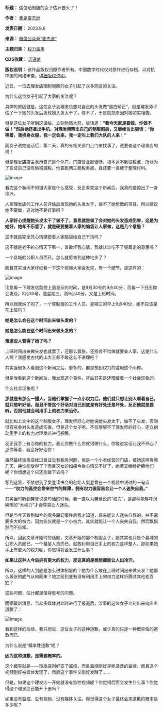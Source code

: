 

**标题：** 这位晒制服的女子估计要火了！  

**作者：** [我是麦杰逊](https://chinadigitaltimes.net/space/麦杰逊)  

**发表日期：** 2023.9.8  

**来源：** [微信公众号“麦杰逊”](https://mp.weixin.qq.com/s/Inhz_Zvfln7EaG660SgWDw)  

**主题归类：** [权力滥用](https://chinadigitaltimes.net/space/权力滥用)  

**CDS收藏：** [话语馆](https://chinadigitaltimes.net/space/%E8%AF%9D%E8%AF%AD%E9%A6%86)  

**版权说明：** 该作品版权归原作者所有。中国数字时代仅对原作进行存档，以对抗中国的网络审查。[详细版权说明](https://chinadigitaltimes.net/chinese/copyright)。


近日，一位去理发店晒制服照的女子引起了众多网友的关注。


为什么这位女子引起了大家的关注呢？


具体的原因就是，这位女子到理发店想对自己的头发做“蛋白矫正”，但是理发师评估了一下她的头发后发现她头发太干了，做不了，于是就把原因对她如实相告。


但是这位女子听到这话后，立刻勃然大怒，放话道：**“我今天就是要做，你做不做！”**然后她还拿出手机，对理发师晒出自己的制服照后，又继续放出狠话：**“你等着，我换身衣服，我一定会来，我一定叫上我们大队的人来！”** 


而女子说完这话后，第二天，真的有相关部门上门来找事了，说要查这个理发店的税！


但是理发店店主表示自己是个体户，门店营业额很低，根本达不到征税点，所以为了自证自己没有偷税漏税，他要跑两三趟税务局，且还要一直疲于整理材料。


![image](https://chinadigitaltimes.net/chinese/files/2023/09/post-700070-64fd40a835247.)


看完这个新闻不知道大家是什么感受，反正看完这个新闻后，我真的是惊出了一身冷汗。


人家理发店的工作人员评估后发现她的头发太干，做不了她想做的项目，所以建议她不要做，这对她不是好事吗？


**人家好心提醒她头发太干了做不了，意思就是做了会对她的头发造成伤害，这是为她好，她却不乐意了，就是硬要摁着人家的脑袋让人家做，这是几个意思？** 


这不就是完全凭心情硬摁着人家脑袋给自己干活吗？


这不就是老子的心情天下第一，谁敢坏我心情，我就让谁吃不了兜着走的意思吗？


一个县城的公职人员而已，怎么就厉害到这种地步了？


而且其实当大家仔细看一下这个视频大家会发现，有一个细节，是这样的：


![image](https://chinadigitaltimes.net/chinese/files/2023/09/post-700070-64fd40a84ccad.png)


注意看一下理发店监控上面显示的时间，是8月30号的9点40分，而看一下日历你会发现，8月30号，是星期三，而9点40分，又是上班时间。‍‍‍‍‍‍‍


所以我就纳了闷了，一个穿制服的工作人员，星期三的早上9点40分，她不应该是在上班吗？


**她是怎么会在这个时间出来做头发的？** 


**她是怎么能在这个时间出来做头发的？** ‍‍


**难道没人管得了她了吗？** 


上班时间出来做头发也就罢了，还那么嚣张，还扬言不给做就要查人家，这是什么人啊？我感觉古代的山大王都不敢这么不讲理吧？‍‍


其实当很多人看到这个新闻之后，更多的，都是想到权力的滥用这个问题。‍‍‍‍‍‍‍‍


但是当看到这个新闻后，我发现这个事件，背后其实是还暗藏着一个社会现象的。


什么社会现象呢？


**那就是有那么一撮人，当他们掌握了一点小权力后，他们就只想让别人顺着自己，就只想听好话，而且不管这个好话对自己到底是有好处还是坏处，反正他就是要听，否则他就会利用手上的权力来治你。** 


就比如上文中的这个制服女子，理发师好心对她说她头发太干，做不了头发，否则很容易会对头发造成伤害，但是这个女子呢，不仅理解不了理发师的好心，还立刻动用手上的权力对理发店进行折腾。


反正我手上有治你的权力，我让你做什么你就得做什么，你敢说实话让我不开心？那你等着，我会好好治你！


虽然最终理发店经过自证没有税务问题，但是一个小本经营的门店，被她这样折腾几天，换谁能受得了？而且这女的如果今后心情又不好了，她若又继续折腾他们呢？你想想这个店还能做下去吗？


写到这里，不禁想到了樊登读书会的创始人樊登曾在一个视频中说过的一句话——**“权力的高空会带来空气的稀薄，拥有权力很容易会让一个人迷失自我。”** 


其实当时听到樊登说这句话的时候，我一直以为樊登说的“权力”，是那种能够呼风唤雨的“大权力”才会容易让人迷失。


但是当今天看到如今的很多魔幻事件后我才知道，原来能让人迷失自我的，并不需要多大的权力。因为仅仅就是一个小权力，其实就能让一个人丧失自我，然后飘飘然而不自知。


所以，回到文章开始时的话题，文章开始的那个制服女子，她其实也只是个县城的公职人员而已，一个基层人员而已，就敢利用自己手上的权力这样整人，那如果她手上有更大的权力呢，你觉得将会发生什么事？


**如果让这种人今后拥有更大的权力，那这真的是想想都能让人出冷汗。** ‍‍‍‍‍‍‍‍‍‍‍


所以，这样的人到底是怎么进体制里的？她为什么敢在上班时间出来做头发？她那么嚣张的底气从何而来？她之前到底有没有利用手上的权力这样折腾过其他老百姓？


这些问题，估计都是值得思考的问题。


而据最新消息，当众多媒体对此时进行了报道后，涉事的这位女子立刻出来向店主道歉了：


![image](https://chinadigitaltimes.net/chinese/files/2023/09/post-700070-64fd40a85b580.png)


看到这样的后续，我只想说，这位女子的这种道歉，或许真的只是一种概率性的道歉而已。


为什么说是“概率性道歉”呢？


**因为这种道歉，是需要概率的。** 


这个概率就是——理发店刚好安了监控，而且监控刚好是能录音的监控，而且这个视频刚好被媒体发现了，然后这个事件又刚好发酵了……


但是，如果这个理发店一开始就没有监控视频呢？你觉得后面会发生什么事？你觉得这个理发店还能开下去吗？


如果没有监控、没有视频、没有媒体关注，你觉得这个女子最终会来道歉的概率是多少呢？‍‍

